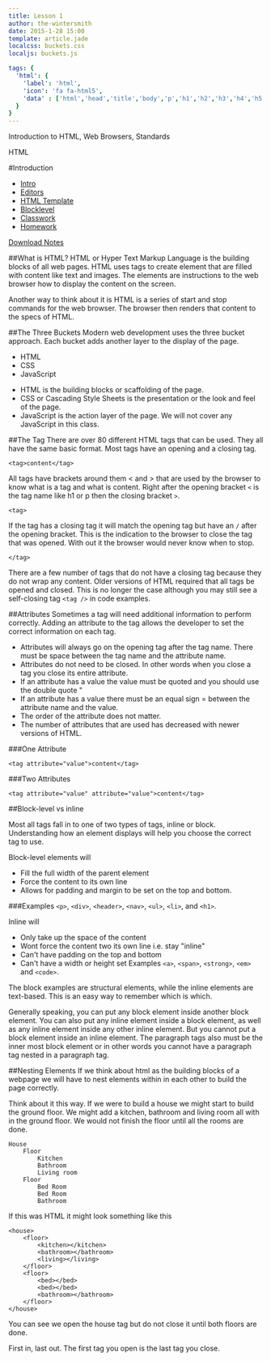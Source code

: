 ```yaml
---
title: Lesson 1
author: the-wintersmith
date: 2015-1-28 15:00
template: article.jade
localcss: buckets.css
localjs: buckets.js

tags: {
  'html': {
    'label': 'html',
    'icon': 'fa fa-html5',
    'data' : ['html','head','title','body','p','h1','h2','h3','h4','h5','h6', 'br', 'blockquote', 'ol', 'ul', 'li', 'div', 'section', 'article', 'header', 'footer']
  }
}
---
```


Introduction to HTML, Web Browsers, Standards <div><span class="label label-default html"><i class="fa fa-html5"></i>HTML</span></div>

<span class="more"></span>

#Introduction

* [Intro]()
* [Editors](editors.html)
* [HTML Template](template.html)
* [Blocklevel](blocklevel.html)
* [Classwork](classwork.html)
* [Homework](homework.html)

[Download Notes](week1-notes.zip)


##What is HTML?
HTML or Hyper Text Markup Language is the building blocks of all web pages.  HTML uses tags to create element that are filled with content like text and images.  The elements are instructions to the web browser how to display the content on the screen.  

Another way to think about it is HTML is a series of start and stop commands for the web browser.  The browser then renders that content to the specs of HTML.  

##The Three Buckets
Modern web development uses the three bucket approach.  Each bucket adds another layer to the display of the page. 

<ul class="buckets">
<li>HTML</li>
<li>CSS</li>
<li>JavaScript</li>
</ul>

* HTML is the building blocks or scaffolding of the page.  
* CSS or Cascading Style Sheets is the presentation or the look and feel of the page.
* JavaScript is the action layer of the page.  We will not cover any JavaScript in this class.

##The Tag
There are over 80 different HTML tags that can be used.  They all have the same basic format.  Most tags have an opening and a closing tag.  

	<tag>content</tag>

All tags have brackets around them < and > that are used by the browser to know what is a tag and what is content.  Right after the opening bracket `<` is the tag name like h1 or p then the closing bracket `>`.

	<tag>

If the tag has a closing tag it will match the opening tag but have an `/` after the opening bracket.  This is the indication to the browser to close the tag that was opened.  With out it the browser would never know when to stop.  

	</tag>

There are a few number of tags that do not have a closing tag because they do not wrap any content.  Older versions of HTML required that all tags be opened and closed.  This is no longer the case although you may still see a self-closing tag `<tag />` in code examples.  

##Attributes 
Sometimes a tag will need additional information to perform correctly.  Adding an attribute to the tag allows the developer to set the correct information on each tag.  

* Attributes will always go on the opening tag after the tag name.  There must be space between the tag name and the attribute name.
* Attributes do not need to be closed.  In other words when you close a tag you close its entire attribute.  
* If an attribute has a value the value must be quoted and you should use the double quote "
* If an attribute has a value there must be an equal sign = between the attribute name and the value.
* The order of the attribute does not matter.
* The number of attributes that are used has decreased with newer versions of HTML. 

###One Attribute

	<tag attribute="value">content</tag>

###Two Attributes
	
	<tag attribute="value" attribute="value">content</tag>

##Block-level vs inline

Most all tags fall in to one of two types of tags, inline or block.  Understanding how an element displays will help you choose the correct tag to use.  

Block-level elements will
* Fill the full width of the parent element 
* Force the content to its own line
* Allows for padding and margin to be set on the top and bottom. 

###Examples
`<p>`, `<div>`, `<header>`, `<nav>`, `<ul>`, `<li>`, and `<h1>`.

Inline will 
* Only take up the space of the content
* Wont force the content two its own line i.e. stay "inline"
* Can't have padding on the top and bottom
* Can't have a width or height set
Examples
`<a>`, `<span>`, `<strong>`, `<em>` and `<code>`.

The block examples are structural elements, while the inline elements are text-based. This is an easy way to remember which is which.

Generally speaking, you can put any block element inside another block element. You can also put any inline element inside a block element, as well as any inline element inside any other inline element. But you cannot put a block element inside an inline element. The paragraph tags also must be the inner most block element or in other words you cannot have a paragraph tag nested in a paragraph tag. 

##Nesting Elements
If we think about html as the building blocks of a webpage we will have to nest elements within in each other to build the page correctly.  

Think about it this way.  If we were to build a house we might start to build the ground floor.  We might add a kitchen, bathroom and living room all with in the ground floor.  We would not finish the floor until all the rooms are done.  

	House
		Floor
			Kitchen
			Bathroom
			Living room
		Floor
			Bed Room
			Bed Room
			Bathroom

If this was HTML it might look something like this

	<house>
		<floor>
			<kitchen></kitchen>
			<bathroom></bathroom>
			<living></living>
		</floor>
		<floor>
			<bed></bed>
			<bed></bed>
			<bathroom></bathroom>
		</floor>
	</house>

You can see we open the house tag but do not close it until both floors are done.  

First in, last out. The first tag you open is the last tag you close.  

